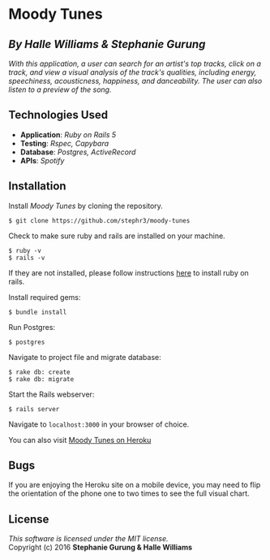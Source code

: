#  Moody Tunes
## *By Halle Williams & Stephanie Gurung*

_With this application, a user can search for an artist's top tracks, click on a track, and view a visual analysis of the track's qualities, including energy, speechiness, acousticness, happiness, and danceability. The user can also listen to a preview of the song._

## Technologies Used

* **Application**: *Ruby on Rails 5*<br>
* **Testing**: *Rspec, Capybara*<br>
* **Database**: *Postgres, ActiveRecord*
* **APIs**: *Spotify*

Installation
------------

Install *Moody Tunes* by cloning the repository.  
```
$ git clone https://github.com/stephr3/moody-tunes
```

Check to make sure ruby and rails are installed on your machine.  
```
$ ruby -v
$ rails -v
```
If they are not installed, please follow instructions [here](http://guides.rubyonrails.org/getting_started.html#installing-rails) to install ruby on rails.

Install required gems:
```
$ bundle install
```

Run Postgres:
```
$ postgres
```

Navigate to project file and migrate database:
```
$ rake db: create
$ rake db: migrate
```

Start the Rails webserver:
```
$ rails server
```

Navigate to `localhost:3000` in your browser of choice.

You can also visit [Moody Tunes on Heroku](http://moody-tunes.herokuapp.com)

Bugs
-------
If you are enjoying the Heroku site on a mobile device, you may need to flip the orientation of the phone one to two times to see the full visual chart.

License
-------
_This software is licensed under the MIT license._<br>
Copyright (c) 2016 **Stephanie Gurung & Halle Williams**
